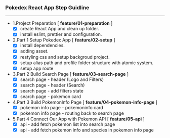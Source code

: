 ### Pokedex React App Step Guidline

---

- 1.Project Preparation [ **feature/01-preparation** ]
  - [x] create React App and clean up folder.
  - [x] install eslint, prettier and configuration.
- 2.Part 1 Setup Pokedex App [ **feature/02-setup** ]
  - [x] install dependencies.
  - [x] adding asset.
  - [x] restyling css and setup backgroud project.
  - [x] setup alias path and profile folder structure with atomic system.
  - [x] setup app route
- 3.Part 2 Build Search Page [ **feature/03-search-page** ]
  - [x] search page - header (Logo and Filters)
  - [x] search page - header (Search)
  - [x] search page - add filters state
  - [x] search page - pokemon card 
- 4.Part 3 Build PokemonInfo Page [ **feature/04-pokemon-info-page** ]
  - [x] pokemon info page - pokemoninfo card
  - [x] pokemon info page - routing back to search page
- 5.Part 4 Connect Our App with Pokemon API [ **feature/05-api** ]
  - [x] api - add fetch pokemon list into search page
  - [x] api - add fetch pokemon info and species in pokemon info page